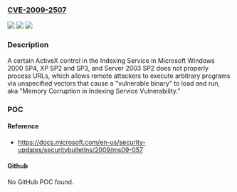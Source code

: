 ### [CVE-2009-2507](https://cve.mitre.org/cgi-bin/cvename.cgi?name=CVE-2009-2507)
![](https://img.shields.io/static/v1?label=Product&message=n%2Fa&color=blue)
![](https://img.shields.io/static/v1?label=Version&message=n%2Fa&color=blue)
![](https://img.shields.io/static/v1?label=Vulnerability&message=n%2Fa&color=brighgreen)

### Description

A certain ActiveX control in the Indexing Service in Microsoft Windows 2000 SP4, XP SP2 and SP3, and Server 2003 SP2 does not properly process URLs, which allows remote attackers to execute arbitrary programs via unspecified vectors that cause a "vulnerable binary" to load and run, aka "Memory Corruption in Indexing Service Vulnerability."

### POC

#### Reference
- https://docs.microsoft.com/en-us/security-updates/securitybulletins/2009/ms09-057

#### Github
No GitHub POC found.

